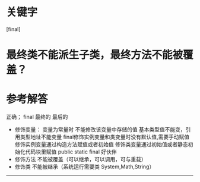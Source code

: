 # 关键字

[final]

# 最终类不能派生子类，最终方法不能被覆盖？

# 参考解答

正确；
final 最终的 最后的
* 修饰变量：
变量为常量时 不能修改该变量中存储的值 基本类型值不能变，引用类型地址不能变量
final修饰实例变量和类变量时没有默认值,需要手动赋值
修饰实例变量通过构造方法赋值或者初始值
修饰类变量通过初始值或者静态初始化代码块里赋值
public static final 好伙伴
* 修饰方法   不能被覆盖（可以继承，可以调用，可与重载）
* 修饰类     不能被继承（系统运行需要类 System,Math,String）

---